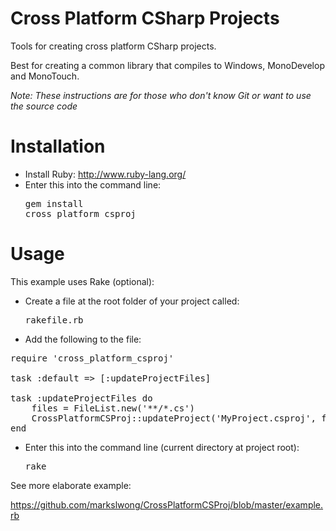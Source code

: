 Cross Platform CSharp Projects
==============================

Tools for creating cross platform CSharp projects.

Best for creating a common library that compiles to Windows, MonoDevelop and MonoTouch.

*Note: These instructions are for those who don't know Git or want to use the source code*

Installation
============

* Install Ruby: http://www.ruby-lang.org/
* Enter this into the command line: <pre>gem install cross_platform_csproj</pre>

Usage
=====

This example uses Rake (optional):

* Create a file at the root folder of your project called: <pre>rakefile.rb</pre>
* Add the following to the file:

<pre>
require 'cross_platform_csproj'

task :default => [:updateProjectFiles]

task :updateProjectFiles do
    files = FileList.new('**/*.cs')
    CrossPlatformCSProj::updateProject('MyProject.csproj', files)
end
</pre>

* Enter this into the command line (current directory at project root): <pre>rake</pre>

See more elaborate example:

  https://github.com/markslwong/CrossPlatformCSProj/blob/master/example.rb
